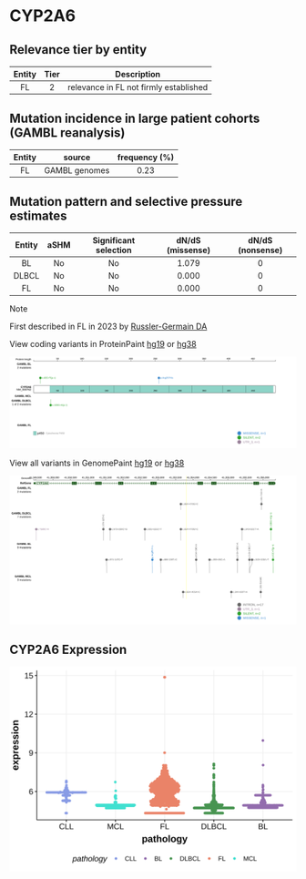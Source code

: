 # CYP2A6

## Relevance tier by entity

|Entity|Tier|Description                           |
|:------:|:----:|--------------------------------------|
|FL    |2   |relevance in FL not firmly established|

## Mutation incidence in large patient cohorts (GAMBL reanalysis)

|Entity|source       |frequency (%)|
|:------:|:-------------:|:-------------:|
|FL    |GAMBL genomes|0.23         |

## Mutation pattern and selective pressure estimates

|Entity|aSHM|Significant selection|dN/dS (missense)|dN/dS (nonsense)|
|:------:|:----:|:---------------------:|:----------------:|:----------------:|
|BL    |No  |No                   |1.079           |0               |
|DLBCL |No  |No                   |0.000           |0               |
|FL    |No  |No                   |0.000           |0               |


> [!NOTE]
> First described in FL in 2023 by [Russler-Germain DA](https://pubmed.ncbi.nlm.nih.gov/37493986)


View coding variants in ProteinPaint [hg19](https://morinlab.github.io/LLMPP/GAMBL/CYP2A6_protein.html)  or [hg38](https://morinlab.github.io/LLMPP/GAMBL/CYP2A6_protein_hg38.html)

![image](images/proteinpaint/CYP2A6_NM_000762.svg)

View all variants in GenomePaint [hg19](https://morinlab.github.io/LLMPP/GAMBL/CYP2A6.html)  or [hg38](https://morinlab.github.io/LLMPP/GAMBL/CYP2A6_hg38.html)

![image](images/proteinpaint/CYP2A6.svg)
## CYP2A6 Expression
![image](images/gene_expression/CYP2A6_by_pathology.svg)
<!-- ORIGIN: russler-germainMutationsAssociatedProgression2023a -->
